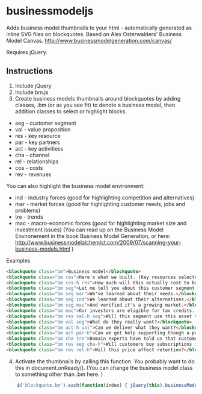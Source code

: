businessmodeljs
===============

Adds business model thumbnails to your html - automatically generated as inline SVG files on blockquotes. Based on Alex Osterwalders' Business Model Canvas.
http://www.businessmodelgeneration.com/canvas/

Requires jQuery. 


Instructions
------------
1. Include jQuery
2. Include bm.js
3. Create business models thumbnails around blockquotes by adding classes, .bm (or as you see fit) to denote a business model, then addition classes to select or highlight blocks.
* seg - customer segment
* val - value proposition
* res - key resource
* par - key partners
* act - key activitiess
* cha - channel
* rel - relationships
* cos - costs
* rev - revenues

You can also highlight the business model environment:

* ind - industry forces (good for highlighting competition and alternatives)
* mar - market forces (good for highlighting customer needs, jobs and problems)
* tre - trends
* mac - macro-economic forces (good for highlighting market size and investment issues)
(You can read up on the Business Model Environement in the book Business Model Generation, or here: http://www.businessmodelalchemist.com/2009/07/scanning-your-business-models.html )

Examples

```html
<blockquote class="bm">Business model</blockquote>
<blockquote class="bm res">Here's what we built. (Key resources selected.)</blockquote>
<blockquote class="bm cos-h res">How much will this actually cost to build to completion? (Key resources selected, costs highlighted.)</blockquote>
<blockquote class="bm seg">Let me tell you about this customer segment...</blockquote>
<blockquote class="bm seg mar">We've learned about their needs.</blockquote>
<blockquote class="bm seg ind">We learned about their alternatives.</blockquote>
<blockquote class="bm seg mac">And verified it's a growing market.</blockquote>
<blockquote class="bm mac">Our investors are eligible for tax credits.  </blockquote>
<blockquote class="bm res val-h seg">Will this segment use this asset this way?</blockquote>
<blockquote class="bm val seg">What do they really want?</blockquote>
<blockquote class="bm act-h val">Can we deliver what they want?</blockquote>
<blockquote class="bm act par-h">Can we get help supporting though a partner?</blockquote>
<blockquote class="bm cha tre">Domain experts have told us that customers are starting to trade expertise on forums.</blockquote>
<blockquote class="bm rev seg cha-h">Will customers buy subscriptions if we advertise on this forum?</blockquote>
<blockquote class="bm rev rel-h">Will this price affect retention?</blockquote>
```

4. Activate the thumbnails by calling this function. You probably want to do this in document.onReady(). (You can change the business model class to something other than .bm here. )
```javascript
    $('blockquote.bm').each(function(index) { jQuery(this).businessModel(); });
```
